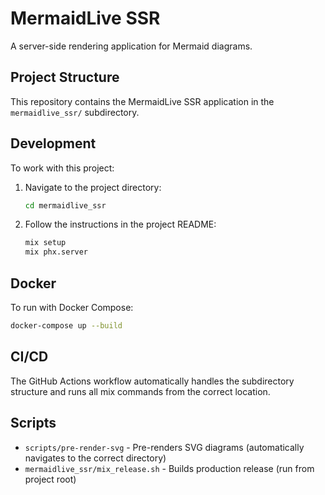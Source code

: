 # MermaidLive SSR

A server-side rendering application for Mermaid diagrams.

## Project Structure

This repository contains the MermaidLive SSR application in the `mermaidlive_ssr/` subdirectory.

## Development

To work with this project:

1. Navigate to the project directory:
   ```bash
   cd mermaidlive_ssr
   ```

2. Follow the instructions in the project README:
   ```bash
   mix setup
   mix phx.server
   ```

## Docker

To run with Docker Compose:

```bash
docker-compose up --build
```

## CI/CD

The GitHub Actions workflow automatically handles the subdirectory structure and runs all mix commands from the correct location.

## Scripts

- `scripts/pre-render-svg` - Pre-renders SVG diagrams (automatically navigates to the correct directory)
- `mermaidlive_ssr/mix_release.sh` - Builds production release (run from project root)
